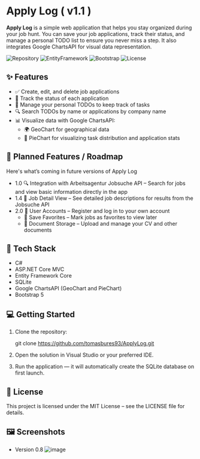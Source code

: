 # Apply Log ( v1.1 )

**Apply Log** is a simple web application that helps you stay organized during your job hunt. You can save your job applications, track their status, and manage a personal TODO list to ensure you never miss a step. It also integrates Google ChartsAPI for visual data representation.

![Repository](https://img.shields.io/badge/ASP.NET_Core-MVC-blue)
![EntityFramework](https://img.shields.io/badge/EntityFramework-Core-green)
![Bootstrap](https://img.shields.io/badge/Bootstrap-5.x-purple?logo=bootstrap)
![License](https://img.shields.io/github/license/tomasbures93/ApplyLog)

## ✨ Features

- ✅ Create, edit, and delete job applications
- 📌 Track the status of each application
- 📝 Manage your personal TODOs to keep track of tasks
- 🔍 Search TODOs by name or applications by company name
- 📊 Visualize data with Google ChartsAPI:
  - 🌍 GeoChart for geographical data
  - 🥧 PieChart for visualizing task distribution and application stats

## 📅 Planned Features / Roadmap

Here's what’s coming in future versions of Apply Log
- 1.0	🔍 Integration with Arbeitsagentur Jobsuche API – Search for jobs and view basic information directly in the app
- 1.4	📄 Job Detail View – See detailed job descriptions for results from the Jobsuche API
- 2.0	👤 User Accounts – Register and log in to your own account
  - 💼 Save Favorites – Mark jobs as favorites to view later
  - 📎 Document Storage – Upload and manage your CV and other documents

## 🚀 Tech Stack

- C#
- ASP.NET Core MVC
- Entity Framework Core
- SQLite
- Google ChartsAPI (GeoChart and PieChart)
- Bootstrap 5

## 💻 Getting Started

1. Clone the repository:

   git clone https://github.com/tomasbures93/ApplyLog.git
2. Open the solution in Visual Studio or your preferred IDE.

3. Run the application — it will automatically create the SQLite database on first launch.

## 📄 License
This project is licensed under the MIT License – see the LICENSE file for details.

## 🖼️ Screenshots
- Version 0.8
![image](https://github.com/user-attachments/assets/be0f44b5-f3a0-4849-bba2-e14aadf00407)
